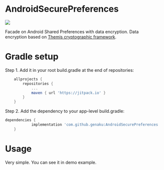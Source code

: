 # AndroidSecurePreferences
[![](https://jitpack.io/v/genaku/AndroidSecurePreferences.svg)](https://jitpack.io/#genaku/AndroidSecurePreferences)

Facade on Android Shared Preferences with data encryption. 
Data encryption based on [Themis cryptographic framework](https://github.com/cossacklabs/themis).

# Gradle setup
Step 1. Add it in your root build.gradle at the end of repositories:
```gradle
	allprojects {
		repositories {
			...
			maven { url 'https://jitpack.io' }
		}
	}
```
Step 2. Add the dependency to your app-level build.gradle:
```gradle
dependencies {
	        implementation 'com.github.genaku:AndroidSecurePreferences:1.0.3'
	}
```

# Usage
Very simple. You can see it in demo example.
